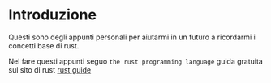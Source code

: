 # Introduzione

Questi sono degli appunti personali per aiutarmi in un futuro a ricordarmi i concetti base di rust.

Nel fare questi appunti seguo `the rust programming language` guida gratuita sul sito di rust [rust guide](https://doc.rust-lang.org/book/ch03-05-control-flow.html)

